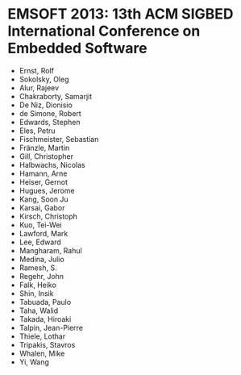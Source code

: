 # EMSOFT 2013: 13th ACM SIGBED International Conference on Embedded Software
* Ernst, Rolf
* Sokolsky, Oleg
* Alur, Rajeev
* Chakraborty, Samarjit
* De Niz, Dionisio
* de Simone, Robert
* Edwards, Stephen
* Eles, Petru
* Fischmeister, Sebastian
* Fränzle, Martin
* Gill, Christopher
* Halbwachs, Nicolas
* Hamann, Arne
* Heiser, Gernot
* Hugues, Jerome
* Kang, Soon Ju
* Karsai, Gabor
* Kirsch, Christoph
* Kuo, Tei-Wei
* Lawford, Mark
* Lee, Edward
* Mangharam, Rahul
* Medina, Julio
* Ramesh, S.
* Regehr, John
* Falk, Heiko
* Shin, Insik
* Tabuada, Paulo
* Taha, Walid
* Takada, Hiroaki
* Talpin, Jean-Pierre
* Thiele, Lothar
* Tripakis, Stavros
* Whalen, Mike
* Yi, Wang
